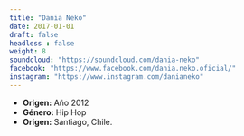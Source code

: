 ```yaml
---
title: "Dania Neko"
date: 2017-01-01
draft: false
headless : false
weight: 8
soundcloud: "https://soundcloud.com/dania-neko"
facebook: "https://www.facebook.com/dania.neko.oficial/"
instagram: "https://www.instagram.com/danianeko"
---
```

* **Origen:** Año 2012 
* **Género:** Hip Hop
* **Origen:** Santiago, Chile.